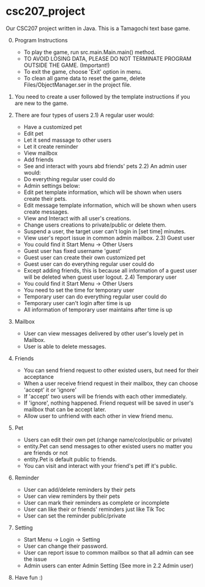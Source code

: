 # csc207_project
Our CSC207 project written in Java.
This is a Tamagochi text base game.

0) Program Instructions
    - To play the game, run src.main.Main.main() method.
    - TO AVOID LOSING DATA, PLEASE DO NOT TERMINATE PROGRAM OUTSIDE THE GAME. (Important!)
    - To exit the game, choose 'Exit' option in menu.
    - To clean all game data to reset the game, delete Files/ObjectManager.ser in the project file.


1) You need to create a user followed by the template instructions if you are new to the game.


2) There are four types of users
2.1) A regular user would:
    - Have a customized pet
    - Edit pet
    - Let it send massage to other users
    - Let it create reminder
    - View mailbox
    - Add friends
    - See and interact with yours abd friends' pets
2.2) An admin user would:
    - Do everything regular user could do
    - Admin settings below:
    - Edit pet template information, which will be shown when users create their pets.
    - Edit message template information, which will be shown when users create messages.
    - View and Interact with all user's creations.
    - Change users creations to private/public or delete them.
    - Suspend a user, the target user can't login in [set time] minutes.
    - View user's report issue in common admin mailbox.
2.3) Guest user
    - You could find it Start Menu -> Other Users
    - Guest user has fixed username 'guest'
    - Guest user can create their own customized pet
    - Guest user can do everything regular user could do
    - Except adding friends, this is because all information of a guest user will be deleted when guest user logout.
2.4) Temporary user
    - You could find it Start Menu -> Other Users
    - You need to set the time for temporary user
    - Temporary user can do everything regular user could do
    - Temporary user can't login after time is up
    - All information of temporary user maintains after time is up

3) Mailbox
    - User can view messages delivered by other user's lovely pet in Mailbox.
    - User is able to delete messages.


4) Friends
    - You can send friend request to other existed users, but need for their acceptance
    - When a user receive friend request in their mailbox, they can choose 'accept' it or 'ignore'
    - If 'accept' two users will be friends with each other immediately.
    - If 'ignore', nothing happened. Friend request will be saved in user's mailbox that can be accept later.
    - Allow user to unfriend with each other in view friend menu.


5) Pet
    - Users can edit their own pet (change name/color/public or private)
    - entity.Pet can send messages to other existed users no matter you are friends or not
    - entity.Pet is default public to friends.
    - You can visit and interact with your friend's pet iff it's public.

6) Reminder
    - User can add/delete reminders by their pets
    - User can view reminders by their pets
    - User can mark their reminders as complete or incomplete
    - User can like their or friends' reminders just like Tik Toc
    - User can set the reminder public/private

7) Setting
    - Start Menu -> Login -> Setting
    - User can change their password.
    - User can report issue to common mailbox so that all admin can see the issue
    - Admin users can enter Admin Setting (See more in 2.2 Admin user)

8) Have fun :)
